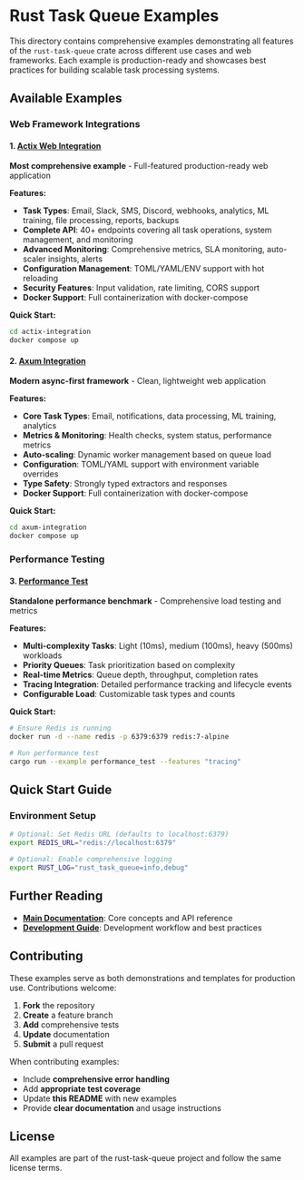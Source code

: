 # Rust Task Queue Examples

This directory contains comprehensive examples demonstrating all features of the `rust-task-queue` crate across different use cases and web frameworks. Each example is production-ready and showcases best practices for building scalable task processing systems.

## Available Examples

### Web Framework Integrations

#### 1. [Actix Web Integration](./actix-integration/)
**Most comprehensive example** - Full-featured production-ready web application

**Features:**
- **Task Types**: Email, Slack, SMS, Discord, webhooks, analytics, ML training, file processing, reports, backups
- **Complete API**: 40+ endpoints covering all task operations, system management, and monitoring
- **Advanced Monitoring**: Comprehensive metrics, SLA monitoring, auto-scaler insights, alerts
- **Configuration Management**: TOML/YAML/ENV support with hot reloading
- **Security Features**: Input validation, rate limiting, CORS support
- **Docker Support**: Full containerization with docker-compose

**Quick Start:**
```bash
cd actix-integration
docker compose up 
```

#### 2. [Axum Integration](./axum-integration/)
**Modern async-first framework** - Clean, lightweight web application

**Features:**
- **Core Task Types**: Email, notifications, data processing, ML training, analytics
- **Metrics & Monitoring**: Health checks, system status, performance metrics
- **Auto-scaling**: Dynamic worker management based on queue load
- **Configuration**: TOML/YAML support with environment variable overrides
- **Type Safety**: Strongly typed extractors and responses
- **Docker Support**: Full containerization with docker-compose

**Quick Start:**
```bash
cd axum-integration
docker compose up 
```

### Performance Testing

#### 3. [Performance Test](./performance_test.rs)
**Standalone performance benchmark** - Comprehensive load testing and metrics

**Features:**
- **Multi-complexity Tasks**: Light (10ms), medium (100ms), heavy (500ms) workloads
- **Priority Queues**: Task prioritization based on complexity
- **Real-time Metrics**: Queue depth, throughput, completion rates
- **Tracing Integration**: Detailed performance tracking and lifecycle events
- **Configurable Load**: Customizable task types and counts

**Quick Start:**
```bash
# Ensure Redis is running
docker run -d --name redis -p 6379:6379 redis:7-alpine

# Run performance test
cargo run --example performance_test --features "tracing"
```

## Quick Start Guide

### Environment Setup

```bash
# Optional: Set Redis URL (defaults to localhost:6379)
export REDIS_URL="redis://localhost:6379"

# Optional: Enable comprehensive logging
export RUST_LOG="rust_task_queue=info,debug"
```

## Further Reading

- **[Main Documentation](../README.md)**: Core concepts and API reference
- **[Development Guide](../DEVELOPMENT.md)**: Development workflow and best practices

## Contributing

These examples serve as both demonstrations and templates for production use. Contributions welcome:

1. **Fork** the repository
2. **Create** a feature branch
3. **Add** comprehensive tests
4. **Update** documentation
5. **Submit** a pull request

When contributing examples:
- Include **comprehensive error handling**
- Add **appropriate test coverage**
- Update **this README** with new examples
- Provide **clear documentation** and usage instructions

## License

All examples are part of the rust-task-queue project and follow the same license terms. 